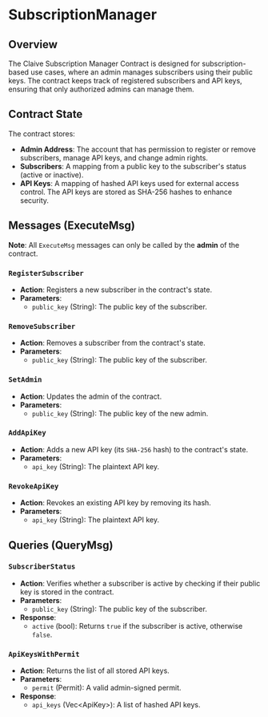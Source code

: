 # SubscriptionManager

## Overview

The Claive Subscription Manager Contract is designed for subscription-based use cases, where an admin manages subscribers using their public keys. The contract keeps track of registered subscribers and API keys, ensuring that only authorized admins can manage them.

## Contract State

The contract stores:

* **Admin Address**: The account that has permission to register or remove subscribers, manage API keys, and change admin rights.
* **Subscribers**: A mapping from a public key to the subscriber's status (active or inactive).
* **API Keys**: A mapping of hashed API keys used for external access control. The API keys are stored as SHA-256 hashes to enhance security.

## Messages (ExecuteMsg)

**Note**: All `ExecuteMsg` messages can only be called by the **admin** of the contract.

### `RegisterSubscriber`&#x20;

* **Action**: Registers a new subscriber in the contract's state.
* **Parameters**:
  * `public_key` (String): The public key of the subscriber.

### `RemoveSubscriber`

* **Action**: Removes a subscriber from the contract's state.
* **Parameters**:
  * `public_key` (String): The public key of the subscriber.

### `SetAdmin`

* **Action**: Updates the admin of the contract.
* **Parameters**:
  * `public_key` (String): The public key of the new admin.

### `AddApiKey`

* **Action**: Adds a new API key (its `SHA-256` hash) to the contract's state.
* **Parameters**:
  * `api_key` (String): The plaintext API key.

### **`RevokeApiKey`**

* **Action**: Revokes an existing API key by removing its hash.
* **Parameters**:
  * `api_key` (String): The plaintext API key.

## Queries (QueryMsg)

### `SubscriberStatus`

* **Action**: Verifies whether a subscriber is active by checking if their public key is stored in the contract.
* **Parameters**:
  * `public_key` (String): The public key of the subscriber.
* **Response**:
  * `active` (bool): Returns `true` if the subscriber is active, otherwise `false`.

### `ApiKeysWithPermit`

* **Action**: Returns the list of all stored API keys.
* **Parameters**:
  * `permit` (Permit): A valid admin-signed permit.
* **Response**:
  * `api_keys` (Vec\<ApiKey>): A list of hashed API keys.

